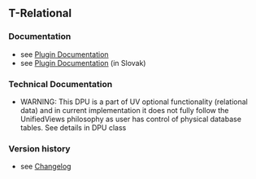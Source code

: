 T-Relational
----------

### Documentation

* see [Plugin Documentation](./doc/About.md)
* see [Plugin Documentation](./doc/About_sk.md) (in Slovak)

### Technical Documentation

* WARNING: This DPU is a part of UV optional functionality (relational data) and in current implementation it does not fully follow the UnifiedViews philosophy as user has control of physical database tables. See details in DPU class

### Version history

* see [Changelog](./CHANGELOG.md)
